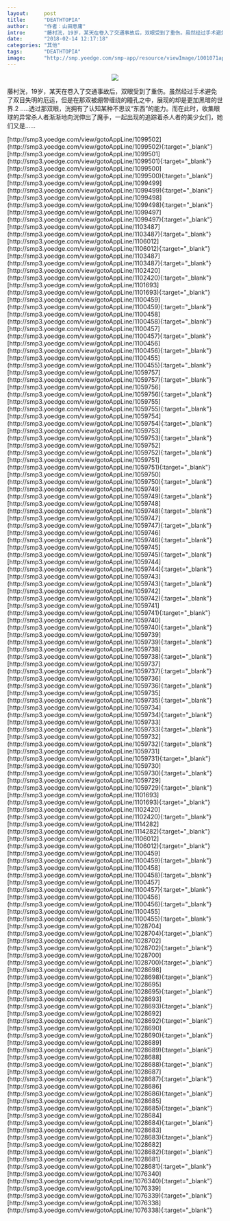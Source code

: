 ```yaml
---
layout:     post
title:      "DEATHTOPIA"
author:     "作者：山田恵庸"
intro:      "藤村洸，19岁，某天在卷入了交通事故后，双眼受到了重伤。虽然经过手术避免了双目失明的厄运，但是在那双被绷带缠绕的瞳孔之中，展现的却是更加黑暗的世界.2  .....透过那双眼，洸拥有了认知某种不思议“东西”的能力。而在此时，收集眼球的异常杀人者渐渐地向洸伸出了魔手，一起出现的追踪着杀人者的美少女们，她们又是……"
date:       "2018-02-14 12:17:18"
categories: "其他"
tags:       "DEATHTOPIA"
image:      "http://smp.yoedge.com/smp-app/resource/viewImage/1001071appline.png"
---
```

<div style="text-align: center">
<p><img src="http://smp.yoedge.com/smp-app/resource/viewImage/1001071appline.png"/></p>
</div>
<p class="post-meta">
<span>藤村洸，19岁，某天在卷入了交通事故后，双眼受到了重伤。虽然经过手术避免了双目失明的厄运，但是在那双被绷带缠绕的瞳孔之中，展现的却是更加黑暗的世界.2  .....透过那双眼，洸拥有了认知某种不思议“东西”的能力。而在此时，收集眼球的异常杀人者渐渐地向洸伸出了魔手，一起出现的追踪着杀人者的美少女们，她们又是……</span>
</p>
[http://smp3.yoedge.com/view/gotoAppLine/1099502](http://smp3.yoedge.com/view/gotoAppLine/1099502){:target="_blank"}
[http://smp3.yoedge.com/view/gotoAppLine/1099501](http://smp3.yoedge.com/view/gotoAppLine/1099501){:target="_blank"}
[http://smp3.yoedge.com/view/gotoAppLine/1099500](http://smp3.yoedge.com/view/gotoAppLine/1099500){:target="_blank"}
[http://smp3.yoedge.com/view/gotoAppLine/1099499](http://smp3.yoedge.com/view/gotoAppLine/1099499){:target="_blank"}
[http://smp3.yoedge.com/view/gotoAppLine/1099498](http://smp3.yoedge.com/view/gotoAppLine/1099498){:target="_blank"}
[http://smp3.yoedge.com/view/gotoAppLine/1099497](http://smp3.yoedge.com/view/gotoAppLine/1099497){:target="_blank"}
[http://smp3.yoedge.com/view/gotoAppLine/1103487](http://smp3.yoedge.com/view/gotoAppLine/1103487){:target="_blank"}
[http://smp3.yoedge.com/view/gotoAppLine/1106012](http://smp3.yoedge.com/view/gotoAppLine/1106012){:target="_blank"}
[http://smp3.yoedge.com/view/gotoAppLine/1103487](http://smp3.yoedge.com/view/gotoAppLine/1103487){:target="_blank"}
[http://smp3.yoedge.com/view/gotoAppLine/1102420](http://smp3.yoedge.com/view/gotoAppLine/1102420){:target="_blank"}
[http://smp3.yoedge.com/view/gotoAppLine/1101693](http://smp3.yoedge.com/view/gotoAppLine/1101693){:target="_blank"}
[http://smp3.yoedge.com/view/gotoAppLine/1100459](http://smp3.yoedge.com/view/gotoAppLine/1100459){:target="_blank"}
[http://smp3.yoedge.com/view/gotoAppLine/1100458](http://smp3.yoedge.com/view/gotoAppLine/1100458){:target="_blank"}
[http://smp3.yoedge.com/view/gotoAppLine/1100457](http://smp3.yoedge.com/view/gotoAppLine/1100457){:target="_blank"}
[http://smp3.yoedge.com/view/gotoAppLine/1100456](http://smp3.yoedge.com/view/gotoAppLine/1100456){:target="_blank"}
[http://smp3.yoedge.com/view/gotoAppLine/1100455](http://smp3.yoedge.com/view/gotoAppLine/1100455){:target="_blank"}
[http://smp3.yoedge.com/view/gotoAppLine/1059757](http://smp3.yoedge.com/view/gotoAppLine/1059757){:target="_blank"}
[http://smp3.yoedge.com/view/gotoAppLine/1059756](http://smp3.yoedge.com/view/gotoAppLine/1059756){:target="_blank"}
[http://smp3.yoedge.com/view/gotoAppLine/1059755](http://smp3.yoedge.com/view/gotoAppLine/1059755){:target="_blank"}
[http://smp3.yoedge.com/view/gotoAppLine/1059754](http://smp3.yoedge.com/view/gotoAppLine/1059754){:target="_blank"}
[http://smp3.yoedge.com/view/gotoAppLine/1059753](http://smp3.yoedge.com/view/gotoAppLine/1059753){:target="_blank"}
[http://smp3.yoedge.com/view/gotoAppLine/1059752](http://smp3.yoedge.com/view/gotoAppLine/1059752){:target="_blank"}
[http://smp3.yoedge.com/view/gotoAppLine/1059751](http://smp3.yoedge.com/view/gotoAppLine/1059751){:target="_blank"}
[http://smp3.yoedge.com/view/gotoAppLine/1059750](http://smp3.yoedge.com/view/gotoAppLine/1059750){:target="_blank"}
[http://smp3.yoedge.com/view/gotoAppLine/1059749](http://smp3.yoedge.com/view/gotoAppLine/1059749){:target="_blank"}
[http://smp3.yoedge.com/view/gotoAppLine/1059748](http://smp3.yoedge.com/view/gotoAppLine/1059748){:target="_blank"}
[http://smp3.yoedge.com/view/gotoAppLine/1059747](http://smp3.yoedge.com/view/gotoAppLine/1059747){:target="_blank"}
[http://smp3.yoedge.com/view/gotoAppLine/1059746](http://smp3.yoedge.com/view/gotoAppLine/1059746){:target="_blank"}
[http://smp3.yoedge.com/view/gotoAppLine/1059745](http://smp3.yoedge.com/view/gotoAppLine/1059745){:target="_blank"}
[http://smp3.yoedge.com/view/gotoAppLine/1059744](http://smp3.yoedge.com/view/gotoAppLine/1059744){:target="_blank"}
[http://smp3.yoedge.com/view/gotoAppLine/1059743](http://smp3.yoedge.com/view/gotoAppLine/1059743){:target="_blank"}
[http://smp3.yoedge.com/view/gotoAppLine/1059742](http://smp3.yoedge.com/view/gotoAppLine/1059742){:target="_blank"}
[http://smp3.yoedge.com/view/gotoAppLine/1059741](http://smp3.yoedge.com/view/gotoAppLine/1059741){:target="_blank"}
[http://smp3.yoedge.com/view/gotoAppLine/1059740](http://smp3.yoedge.com/view/gotoAppLine/1059740){:target="_blank"}
[http://smp3.yoedge.com/view/gotoAppLine/1059739](http://smp3.yoedge.com/view/gotoAppLine/1059739){:target="_blank"}
[http://smp3.yoedge.com/view/gotoAppLine/1059738](http://smp3.yoedge.com/view/gotoAppLine/1059738){:target="_blank"}
[http://smp3.yoedge.com/view/gotoAppLine/1059737](http://smp3.yoedge.com/view/gotoAppLine/1059737){:target="_blank"}
[http://smp3.yoedge.com/view/gotoAppLine/1059736](http://smp3.yoedge.com/view/gotoAppLine/1059736){:target="_blank"}
[http://smp3.yoedge.com/view/gotoAppLine/1059735](http://smp3.yoedge.com/view/gotoAppLine/1059735){:target="_blank"}
[http://smp3.yoedge.com/view/gotoAppLine/1059734](http://smp3.yoedge.com/view/gotoAppLine/1059734){:target="_blank"}
[http://smp3.yoedge.com/view/gotoAppLine/1059733](http://smp3.yoedge.com/view/gotoAppLine/1059733){:target="_blank"}
[http://smp3.yoedge.com/view/gotoAppLine/1059732](http://smp3.yoedge.com/view/gotoAppLine/1059732){:target="_blank"}
[http://smp3.yoedge.com/view/gotoAppLine/1059731](http://smp3.yoedge.com/view/gotoAppLine/1059731){:target="_blank"}
[http://smp3.yoedge.com/view/gotoAppLine/1059730](http://smp3.yoedge.com/view/gotoAppLine/1059730){:target="_blank"}
[http://smp3.yoedge.com/view/gotoAppLine/1059729](http://smp3.yoedge.com/view/gotoAppLine/1059729){:target="_blank"}
[http://smp3.yoedge.com/view/gotoAppLine/1101693](http://smp3.yoedge.com/view/gotoAppLine/1101693){:target="_blank"}
[http://smp3.yoedge.com/view/gotoAppLine/1102420](http://smp3.yoedge.com/view/gotoAppLine/1102420){:target="_blank"}
[http://smp3.yoedge.com/view/gotoAppLine/1114282](http://smp3.yoedge.com/view/gotoAppLine/1114282){:target="_blank"}
[http://smp3.yoedge.com/view/gotoAppLine/1106012](http://smp3.yoedge.com/view/gotoAppLine/1106012){:target="_blank"}
[http://smp3.yoedge.com/view/gotoAppLine/1100459](http://smp3.yoedge.com/view/gotoAppLine/1100459){:target="_blank"}
[http://smp3.yoedge.com/view/gotoAppLine/1100458](http://smp3.yoedge.com/view/gotoAppLine/1100458){:target="_blank"}
[http://smp3.yoedge.com/view/gotoAppLine/1100457](http://smp3.yoedge.com/view/gotoAppLine/1100457){:target="_blank"}
[http://smp3.yoedge.com/view/gotoAppLine/1100456](http://smp3.yoedge.com/view/gotoAppLine/1100456){:target="_blank"}
[http://smp3.yoedge.com/view/gotoAppLine/1100455](http://smp3.yoedge.com/view/gotoAppLine/1100455){:target="_blank"}
[http://smp3.yoedge.com/view/gotoAppLine/1028704](http://smp3.yoedge.com/view/gotoAppLine/1028704){:target="_blank"}
[http://smp3.yoedge.com/view/gotoAppLine/1028702](http://smp3.yoedge.com/view/gotoAppLine/1028702){:target="_blank"}
[http://smp3.yoedge.com/view/gotoAppLine/1028700](http://smp3.yoedge.com/view/gotoAppLine/1028700){:target="_blank"}
[http://smp3.yoedge.com/view/gotoAppLine/1028698](http://smp3.yoedge.com/view/gotoAppLine/1028698){:target="_blank"}
[http://smp3.yoedge.com/view/gotoAppLine/1028695](http://smp3.yoedge.com/view/gotoAppLine/1028695){:target="_blank"}
[http://smp3.yoedge.com/view/gotoAppLine/1028693](http://smp3.yoedge.com/view/gotoAppLine/1028693){:target="_blank"}
[http://smp3.yoedge.com/view/gotoAppLine/1028692](http://smp3.yoedge.com/view/gotoAppLine/1028692){:target="_blank"}
[http://smp3.yoedge.com/view/gotoAppLine/1028690](http://smp3.yoedge.com/view/gotoAppLine/1028690){:target="_blank"}
[http://smp3.yoedge.com/view/gotoAppLine/1028689](http://smp3.yoedge.com/view/gotoAppLine/1028689){:target="_blank"}
[http://smp3.yoedge.com/view/gotoAppLine/1028688](http://smp3.yoedge.com/view/gotoAppLine/1028688){:target="_blank"}
[http://smp3.yoedge.com/view/gotoAppLine/1028687](http://smp3.yoedge.com/view/gotoAppLine/1028687){:target="_blank"}
[http://smp3.yoedge.com/view/gotoAppLine/1028686](http://smp3.yoedge.com/view/gotoAppLine/1028686){:target="_blank"}
[http://smp3.yoedge.com/view/gotoAppLine/1028685](http://smp3.yoedge.com/view/gotoAppLine/1028685){:target="_blank"}
[http://smp3.yoedge.com/view/gotoAppLine/1028684](http://smp3.yoedge.com/view/gotoAppLine/1028684){:target="_blank"}
[http://smp3.yoedge.com/view/gotoAppLine/1028683](http://smp3.yoedge.com/view/gotoAppLine/1028683){:target="_blank"}
[http://smp3.yoedge.com/view/gotoAppLine/1028682](http://smp3.yoedge.com/view/gotoAppLine/1028682){:target="_blank"}
[http://smp3.yoedge.com/view/gotoAppLine/1028681](http://smp3.yoedge.com/view/gotoAppLine/1028681){:target="_blank"}
[http://smp3.yoedge.com/view/gotoAppLine/1076340](http://smp3.yoedge.com/view/gotoAppLine/1076340){:target="_blank"}
[http://smp3.yoedge.com/view/gotoAppLine/1076339](http://smp3.yoedge.com/view/gotoAppLine/1076339){:target="_blank"}
[http://smp3.yoedge.com/view/gotoAppLine/1076338](http://smp3.yoedge.com/view/gotoAppLine/1076338){:target="_blank"}


